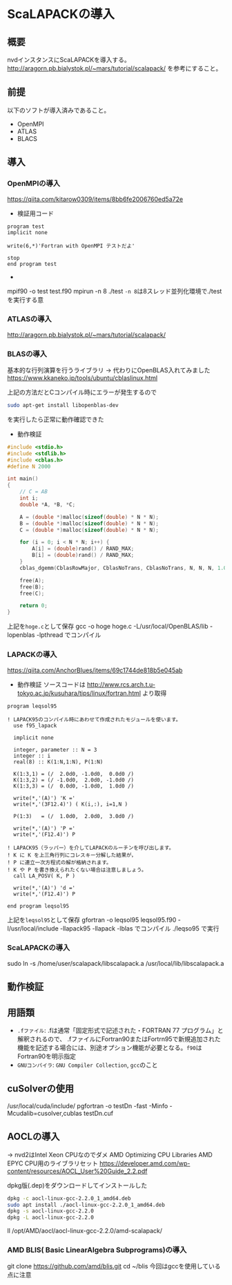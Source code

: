 # ScaLAPACKの導入
## 概要
nvdインスタンスにScaLAPACKを導入する。
http://aragorn.pb.bialystok.pl/~mars/tutorial/scalapack/
を参考にすること。

## 前提
以下のソフトが導入済みであること。
- OpenMPI
- ATLAS
- BLACS

## 導入
### OpenMPIの導入
https://qiita.com/kitarow0309/items/8bb6fe2006760ed5a72e

- 検証用コード
```Fortran
program test
implicit none

write(6,*)'Fortran with OpenMPI テストだよ'

stop
end program test
```
- 
mpif90 -o test test.f90
mpirun -n 8 ./test
`-n 8`は8スレッド並列化環境で./testを実行する意
### ATLASの導入
http://aragorn.pb.bialystok.pl/~mars/tutorial/scalapack/

### BLASの導入
基本的な行列演算を行うライブラリ
-> 代わりにOpenBLAS入れてみました
https://www.kkaneko.jp/tools/ubuntu/cblaslinux.html

上記の方法だとCコンパイル時にエラーが発生するので
```bash
sudo apt-get install libopenblas-dev
```
を実行したら正常に動作確認できた

- 動作検証
```c
#include <stdio.h>
#include <stdlib.h>
#include <cblas.h>
#define N 2000

int main()
{
	// C = AB
	int i;
	double *A, *B, *C;

	A = (double *)malloc(sizeof(double) * N * N);
	B = (double *)malloc(sizeof(double) * N * N);
	C = (double *)malloc(sizeof(double) * N * N);

	for (i = 0; i < N * N; i++) {
		A[i] = (double)rand() / RAND_MAX;
		B[i] = (double)rand() / RAND_MAX;
	}
	cblas_dgemm(CblasRowMajor, CblasNoTrans, CblasNoTrans, N, N, N, 1.0, A, N, B, N, 0.0, C, N);

	free(A);
	free(B);
	free(C);

	return 0;
}
```
上記を`hoge.c`として保存
gcc -o hoge hoge.c -L/usr/local/OpenBLAS/lib -lopenblas -lpthread
でコンパイル

### LAPACKの導入
https://qiita.com/AnchorBlues/items/69c1744de818b5e045ab

- 動作検証
ソースコードは
http://www.rcs.arch.t.u-tokyo.ac.jp/kusuhara/tips/linux/fortran.html
より取得
```Fortran
program leqsol95

! LAPACK95のコンパイル時にあわせて作成されたモジュールを使います。
  use f95_lapack

  implicit none

  integer, parameter :: N = 3
  integer :: i
  real(8) :: K(1:N,1:N), P(1:N)

  K(1:3,1) = (/  2.0d0, -1.0d0,  0.0d0 /)
  K(1:3,2) = (/ -1.0d0,  2.0d0, -1.0d0 /)
  K(1:3,3) = (/  0.0d0, -1.0d0,  1.0d0 /)

  write(*,'(A)') 'K ='
  write(*,'(3F12.4)') ( K(i,:), i=1,N )

  P(1:3)   = (/  1.0d0,  2.0d0,  3.0d0 /)

  write(*,'(A)') 'P ='
  write(*,'(F12.4)') P

! LAPACK95（ラッパー）を介してLAPACKのルーチンを呼び出します。
! K に K を上三角行列にコレスキー分解した結果が，
! P に連立一次方程式の解が格納されます。
! K や P を書き換えられたくない場合は注意しましょう。
  call LA_POSV( K, P )

  write(*,'(A)') 'd ='
  write(*,'(F12.4)') P

end program leqsol95
```
上記を`leqsol95`として保存
gfortran -o leqsol95 leqsol95.f90 -I/usr/local/include -llapack95 -llapack -lblas
でコンパイル
./leqso95
で実行

### ScaLAPACKの導入

 sudo ln -s /home/user/scalapack/libscalapack.a /usr/local/lib/libscalapack.a


## 動作検証


## 用語類
 - `.fファイル`: .fは通常「固定形式で記述された・FORTRAN 77 プログラム」と解釈されるので、 .fファイルにFortran90またはFortrn95で新規追加された機能を記述する場合には、別途オプション機能が必要となる。`f90`はFortran90を明示指定
 - `GNUコンパイラ`: `GNU Compiler Collection`, `gcc`のこと

## cuSolverの使用
 /usr/local/cuda/include/
 pgfortran -o testDn  -fast -Minfo -Mcudalib=cusolver,cublas  testDn.cuf

## AOCLの導入
→ nvd2はIntel Xeon CPUなのでダメ
AMD Optimizing CPU Libraries
AMD EPYC CPU用のライブラリセット
https://developer.amd.com/wp-content/resources/AOCL_User%20Guide_2.2.pdf

dpkg版(.dep)をダウンロードしてインストールした
```bash
dpkg -c aocl-linux-gcc-2.2.0_1_amd64.deb
sudo apt install ./aocl-linux-gcc-2.2.0_1_amd64.deb
dpkg -s aocl-linux-gcc-2.2.0
dpkg -L aocl-linux-gcc-2.2.0
```
 ll /opt/AMD/aocl/aocl-linux-gcc-2.2.0/amd-scalapack/

### AMD BLIS( Basic LinearAlgebra Subprograms)の導入
git clone https://github.com/amd/blis.git
cd ~/blis
今回はgccを使用している点に注意